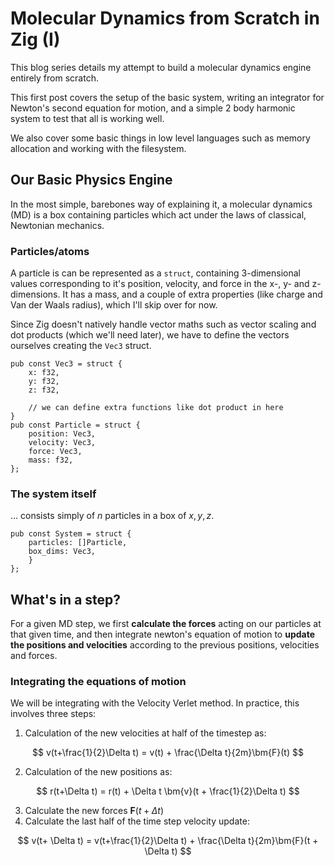 # Molecular Dynamics from Scratch in Zig (I)

This blog series details my attempt to build a molecular dynamics engine entirely from scratch.

This first post covers the setup of the basic system, writing an integrator for Newton's second equation for motion, and a simple 2 body harmonic system to test that all is working well.

We also cover some basic things in low level languages such as memory allocation and working with the filesystem.

## Our Basic Physics Engine
In the most simple, barebones way of explaining it, a molecular dynamics (MD) is a box containing particles which act under the laws of classical, Newtonian mechanics.

### Particles/atoms
A particle is can be represented as a `struct`, containing 3-dimensional values corresponding to it's position, velocity, and force in the x-, y- and z-dimensions. It has a mass, and a couple of extra properties (like charge and Van der Waals radius), which I'll skip over for now.

Since Zig doesn't natively handle vector maths such as vector scaling and dot products (which we'll need later), we have to define the vectors ourselves creating the `Vec3` struct.

```zig
pub const Vec3 = struct {
    x: f32,
    y: f32,
    z: f32,

    // we can define extra functions like dot product in here
}
pub const Particle = struct {
    position: Vec3,
    velocity: Vec3,
    force: Vec3,
    mass: f32,
};
```


### The system itself
... consists simply of $n$ particles in a box of $x, y, z$.
```zig
pub const System = struct {
    particles: []Particle,
    box_dims: Vec3,
    }
};
```


## What's in a step?

For a given MD step, we first **calculate the forces** acting on our particles at that given time, and then integrate newton's equation of motion to **update the positions and velocities** according to the previous positions, velocities and forces.

### Integrating the equations of motion
We will be integrating with the Velocity Verlet method. In practice, this involves three steps:

1. Calculation of the new velocities at half of the timestep as:

$$
v(t+\frac{1}{2}\Delta t) = v(t) + \frac{\Delta t}{2m}\bm{F}(t)
$$


2. Calculation of the new positions as:

$$
r(t+\Delta t) = r(t) + \Delta t \bm{v}(t + \frac{1}{2}\Delta t)
$$

3. Calculate the new forces $\bm{F}(t + \Delta t)$
4. Calculate the last half of the time step velocity update:

$$
v(t+ \Delta t) = v(t+\frac{1}{2}\Delta t) + \frac{\Delta t}{2m}\bm{F}(t + \Delta t)
$$
